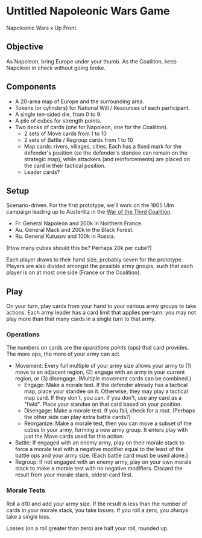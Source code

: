 # Untitled Napoleonic Wars Game
Napoleonic Wars x Up Front.

## Objective
As Napoleon, bring Europe under your thumb. As the Coalition, keep Napoleon in check without going broke.

## Components
- A 20-area map of Europe and the surrounding area.
- Tokens (or cylinders) for National Will / Resources of each participant.
- A single ten-sided die, from 0 to 9.
- A pile of cubes for strength points.
- Two decks of cards (one for Napoleon, one for the Coalition).
  - 2 sets of Move cards from 1 to 10
  - 2 sets of Battle / Regroup cards from 1 to 10
  - Map cards: rivers, villages, cities. Each has a fixed mark for the defender's position (so the defender's standee can remain on the strategic map), while attackers (and reinforcements) are placed on the card in their tactical position.
  - Leader cards?

## Setup
Scenario-driven. For the first prototype, we'll work on the 1805 Ulm campaign leading up to Austerlitz in the [War of the Third Coalition](https://en.wikipedia.org/wiki/War_of_the_Third_Coalition).

- Fr. General Napoleon and 200k in Northern France.
- Au. General Mack and 200k in the Black Forest.
- Ru. General Kutusov and 100k in Russia.

(How many cubes should this be? Perhaps 20k per cube?)

Each player draws to their hand size, probably seven for the prototype. Players are also divided amongst the possible army groups, such that each player is on at most one side (France or the Coalition).

## Play
On your turn, play cards from your hand to your various army groups to take actions. Each army leader has a card limit that applies per-turn: you may not play more than that many cards in a single turn to that army.

### Operations
The numbers on cards are the _operations points_ (ops) that card provides. The more ops, the more of your army can act.

- Movement: Every full multiple of your army size allows your army to (1) move to an adjacent region, (2) engage with an army in your current region, or (3) disengage. (Multiple movement cards can be combined.)
   - Engage: Make a morale test. If the defender already has a tactical map, place your standee on it. Otherwise, they may play a tactical map card. If they don't, you can. If you don't, use any card as a "field". Place your standee on that card based on your position.
   - Disengage: Make a morale test. If you fail, check for a rout. (Perhaps the other side can play extra battle cards?)
   - Reorganize: Make a morale test, then you can move a subset of the cubes in your army, forming a new army group. It enters play with just the Move cards used for this action.
- Battle: If engaged with an enemy army, play on their morale stack to force a morale test with a negative modifier equal to the least of the battle ops and your army size. (Each battle card must be used alone.)
- Regroup: If not engaged with an enemy army, play on your own morale stack to make a morale test with no negative modifiers. Discard the result from your morale stack, oldest-card first.

### Morale Tests
Roll a d10 and add your army size. If the result is less than the number of cards in your morale stack, you take losses. If you roll a zero, you _always_ take a single loss.

Losses (on a roll greater than zero) are half your roll, rounded up.
